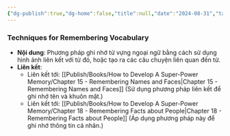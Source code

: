 ```yaml
---
{"dg-publish":true,"dg-home":false,"title":null,"date":"2024-08-31","tags":["#books","#memory","#How_to_Develop_A_Super_Power_Memory"],"Chương":"Chương14","permalink":"/publish/books/how-to-develop-a-super-power-memory/techniques-for-remembering-vocabulary/","dgPassFrontmatter":true,"noteIcon":"","updated":"2025-01-30T14:27:17.988+07:00"}
---
```


### Techniques for Remembering Vocabulary

- **Nội dung**: Phương pháp ghi nhớ từ vựng ngoại ngữ bằng cách sử dụng hình ảnh liên kết với từ đó, hoặc tạo ra các câu chuyện liên quan đến từ.
- **Liên kết**:
    - Liên kết tới: [[Publish/Books/How to Develop A Super-Power Memory/Chapter 15 - Remembering Names and Faces\|Chapter 15 - Remembering Names and Faces]] (Sử dụng phương pháp liên kết để ghi nhớ tên và khuôn mặt.)
    - Liên kết tới: [[Publish/Books/How to Develop A Super-Power Memory/Chapter 18 - Remembering Facts about People\|Chapter 18 - Remembering Facts about People]] (Áp dụng phương pháp này để ghi nhớ thông tin cá nhân.)